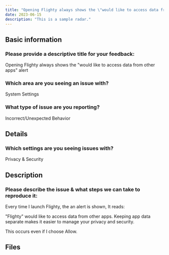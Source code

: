 ```yaml
---
title: "Opening Flighty always shows the \"would like to access data from other apps\" alert"
date: 2023-06-15
description: "This is a sample radar."
---
```


## Basic information

### Please provide a descriptive title for your feedback:

Opening Flighty always shows the "would like to access data from other apps" alert

### Which area are you seeing an issue with?

System Settings

### What type of issue are you reporting?

Incorrect/Unexpected Behavior

## Details

### Which settings are you seeing issues with?

Privacy & Security

## Description

### Please describe the issue & what steps we can take to reproduce it:

Every time I launch Flighty, the an alert is shown, It reads:

"Flighty" would like to access data from other apps.
Keeping app data separate makes it easier to manage your privacy and security.

This occurs even if I choose Allow.

## Files

